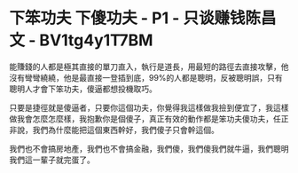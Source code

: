 # 下笨功夫 下傻功夫 - P1 - 只谈赚钱陈昌文 - BV1tg4y1T7BM

能賺錢的人都是極其直接的單刀直入，執行是道長，用最短的路徑去直接攻擊，他沒有彎彎繞繞，他是最直接一登插到底，99%的人都是聰明，反被聰明誤，只有聰明人才會下笨功夫，傻逼都想投機取巧。

只要是捷徑就是傻逼者，只要你這個功夫，你覺得我這樣做我撿到便宜了，我這樣做我會怎麼怎麼樣，我抱歉你是個傻子，真正有效的動作都是笨功夫傻功夫，任正非說，我們為什麼能把這個東西幹好，我們傻子只會幹這個。

我們也不會搞房地產，我們也不會搞金融，我們傻，我們傻我們就牛逼，我們聰明我們這一輩子就完蛋了。